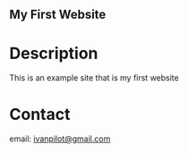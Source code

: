 My First Website
---

# Description

This is an example site that is my first website

# Contact

email: ivanpilot@gmail.com